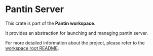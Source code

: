 # Pantin Server

This crate is part of the **Pantin workspace**.

It provides an abstraction for launching and managing pantin server.

For more detailed information about the project, please refer to the [workspace root README](../../README.md).
